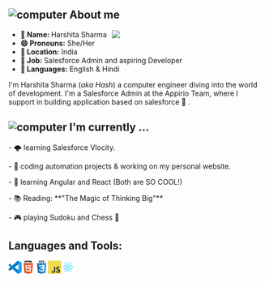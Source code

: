 <h2><img src="https://thumbs.gfycat.com/AcrobaticMatureGazelle.webp" alt="computer" width="80"> About me </h2>

<div >
  <img src="https://github.com/harshita02897/harshita02897/blob/main/asset/programmers-go-internet.gif" align="right" width="300">
<ul>
  <li><b>👤 Name: </b> Harshita Sharma</li>
  <li><b>😄 Pronouns:</b> She/Her </li>
  <li><b>📍 Location:</b> India </li>
  <li><b>💼 Job: </b> Salesforce Admin and aspiring Developer</li>
  <li><b>📣 Languages:</b> English & Hindi</li>
</ul>

<p>I'm Harshita Sharma (<i>aka Hash</i>) a computer engineer diving into the world of development. I'm a Salesforce Admin at the Appirio Team, 
  where I support in building application based on salesforce 🚩 .
</p>

</div>


<div>
  <p>
    <h2><img src="https://thumbs.gfycat.com/ScaryCreamyGlobefish.webp" alt="computer" width="80"> I'm currently ...</h2>
    <p> - 🌩️ learning Salesforce Vlocity. </p>                                                                                                                                   
    <p> - 🔭 coding automation projects & working on my personal website.</p>  
    <p>- 🌱 learning Angular and React (Both are SO COOL!)</p>  
    <p>- 📚 Reading: **"The Magic of Thinking Big"**</p>  
    <p>- 🎮 playing Sudoku and Chess 🧟</p>  
  </p>
</div>

<p>
    <h2>Languages and Tools:</h2>
    <img align="left" alt="Visual Studio Code" width="26px" src="https://raw.githubusercontent.com/github/explore/80688e429a7d4ef2fca1e82350fe8e3517d3494d/topics/visual-studio-code/visual-studio-code.png" />
    <img align="left" alt="HTML5" width="26px" src="https://raw.githubusercontent.com/github/explore/80688e429a7d4ef2fca1e82350fe8e3517d3494d/topics/html/html.png" />
    <img align="left" alt="CSS3" width="26px" src="https://raw.githubusercontent.com/github/explore/80688e429a7d4ef2fca1e82350fe8e3517d3494d/topics/css/css.png" />
    <img align="left" alt="JavaScript" width="26px" src="https://raw.githubusercontent.com/github/explore/80688e429a7d4ef2fca1e82350fe8e3517d3494d/topics/javascript/javascript.png" />
    <img align="left" alt="React" width="26px" src="https://raw.githubusercontent.com/github/explore/80688e429a7d4ef2fca1e82350fe8e3517d3494d/topics/react/react.png" />
</p>

